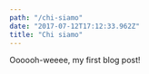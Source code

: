 ```yaml
---
path: "/chi-siamo"
date: "2017-07-12T17:12:33.962Z"
title: "Chi siamo"
---
```


Oooooh-weeee, my first blog post!

